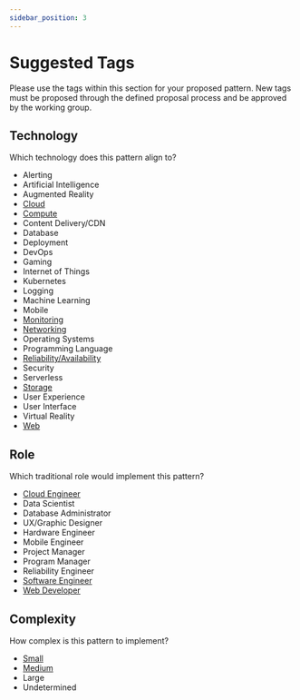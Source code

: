 ```yaml
---
sidebar_position: 3
---
```


# Suggested Tags

Please use the tags within this section for your proposed pattern. New tags must be proposed through the defined proposal process and be approved by the working group.

## Technology
Which technology does this pattern align to?  

* Alerting
* Artificial Intelligence
* Augmented Reality
* [Cloud](/tags/cloud)
* [Compute](/tags/compute)
* Content Delivery/CDN
* Database
* Deployment
* DevOps
* Gaming
* Internet of Things
* Kubernetes
* Logging
* Machine Learning
* Mobile
* [Monitoring](/tags/monitoring)
* [Networking](/tags/networking)
* Operating Systems
* Programming Language
* [Reliability/Availability](/tags/reliability-availability/)
* Security
* Serverless
* [Storage](/tags/storage)
* User Experience
* User Interface
* Virtual Reality
* [Web](/tags/web)


## Role
Which traditional role would implement this pattern?  

* [Cloud Engineer](/tags/role-cloud-engineer)
* Data Scientist
* Database Administrator
* UX/Graphic Designer
* Hardware Engineer
* Mobile Engineer
* Project Manager
* Program Manager
* Reliability Engineer
* [Software Engineer](/tags/role-software-engineer)
* [Web Developer](/tags/role-web-developer)



## Complexity
How complex is this pattern to implement?  

* [Small](/tags/size-small)
* [Medium](/tags/size-medium)
* Large
* Undetermined
